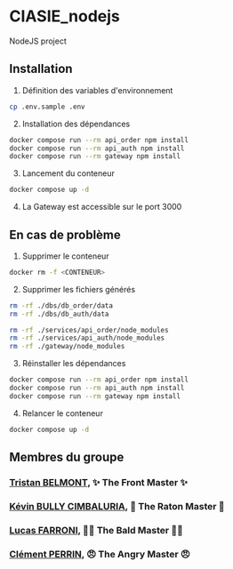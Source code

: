 # CIASIE_nodejs
NodeJS project

## Installation
1. Définition des variables d'environnement
```bash
cp .env.sample .env
```
2. Installation des dépendances
```bash
docker compose run --rm api_order npm install
docker compose run --rm api_auth npm install
docker compose run --rm gateway npm install
```
3. Lancement du conteneur
```bash
docker compose up -d
```
4. La Gateway est accessible sur le port 3000

## En cas de problème
1. Supprimer le conteneur
```bash
docker rm -f <CONTENEUR>
```
2. Supprimer les fichiers générés
```bash
rm -rf ./dbs/db_order/data
rm -rf ./dbs/db_auth/data

rm -rf ./services/api_order/node_modules
rm -rf ./services/api_auth/node_modules
rm -rf ./gateway/node_modules
```
3. Réinstaller les dépendances
```bash
docker compose run --rm api_order npm install
docker compose run --rm api_auth npm install
docker compose run --rm gateway npm install
```
4. Relancer le conteneur
```bash
docker compose up -d
```


## Membres du groupe

### [Tristan BELMONT](https://github.com/MaegIins), ✨ The Front Master ✨
### [Kévin BULLY CIMBALURIA](https://github.com/TheRealEureka), 🦝 The Raton Master 🦝
### [Lucas FARRONI](https://github.com/lucasfarroni), 👨‍🦲 The Bald Master 👨‍🦲
### [Clément PERRIN](https://github.com/Alfiov), 😠 The Angry Master 😠
